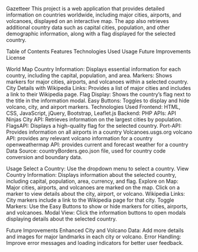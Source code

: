 Gazetteer
This project is a web application that provides detailed information on countries worldwide, including major cities, airports, and volcanoes, displayed on an interactive map. The app also retrieves additional country data such as capital cities, population, and other demographic information, along with a flag displayed for the selected country.

Table of Contents
Features
Technologies Used
Usage
Future Improvements
License

World Map
Country Information: Displays essential information for each country, including the capital, population, and area.
Markers: Shows markers for major cities, airports, and volcanoes within a selected country.
City Details with Wikipedia Links: Provides a list of major cities and includes a link to their Wikipedia page.
Flag Display: Shows the country’s flag next to the title in the information modal.
Easy Buttons: Toggles to display and hide volcano, city, and airport markers.
Technologies Used
Frontend: HTML, CSS, JavaScript, jQuery, Bootstrap, Leaflet.js
Backend: PHP
APIs:
API Ninjas City API: Retrieves information on the largest cities by population.
FlagsAPI: Displays a high-quality flag for the selected country.
Port-API: Provides information on all airports in a country
Volcanoes.usgs.org volcano API: provides any relevant volcano information for a country
openweathermap API: provides current and forecast weather for a country
Data Source: countryBorders.geo.json file, used for country code conversion and boundary data.

Usage
Select a Country: Use the dropdown menu to select a country.
View Country Information: Displays information about the selected country, including capital, population, area, currency, and flag.
Explore on Map:
Major cities, airports, and volcanoes are marked on the map.
Click on a marker to view details about the city, airport, or volcano.
Wikipedia Links: City markers include a link to the Wikipedia page for that city.
Toggle Markers: Use the Easy Buttons to show or hide markers for cities, airports, and volcanoes.
Modal View: Click the information buttons to open modals displaying details about the selected country.

Future Improvements
Enhanced City and Volcano Data: Add more details and images for major landmarks in each city or volcano.
Error Handling: Improve error messages and loading indicators for better user feedback.
